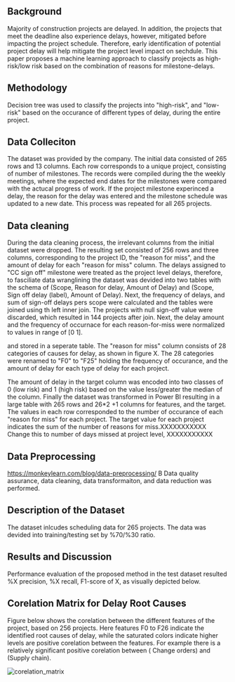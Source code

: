 ## Background
Majority of construction projects are delayed. In addition, the projects that meet the deadline also experience delays, however, mitigated before impacting the project schedule. Therefore, early identification of potential project delay will help mitigate the project level impact on sechdule. This paper proposes a machine learning approach to classify projects as high-risk/low risk based on the combination of reasons for milestone-delays.

## Methodology
Decision tree was used to classify the projects into "high-risk", and "low-risk" based on the occurance of different types of delay, during the entire project. 

## Data Colleciton
The dataset was provided by the company. The initial data consisted of 265 rows and 13 columns. Each row corresponds to a unique project, consisting of number of milestones. The records were compiled during the  the weekly meetings, where the expected end dates for the milestones were compared with the actucal progress of work. If the project milestone experinced a delay, the reason for the delay was entered and the milestone schedule was updated to a new date. This process was repeated for all 265 projects. 

## Data cleaning
During the data cleaning process, the irrelevant columns from the initial dataset were dropped. The resulting set consisted of 256 rows and three columns, corresponding to the project ID, the "reason for miss", and the amount of delay for each "reason for miss" column. The delays assigned to "CC sign off" milestone were treated as the project level delays, therefore, to fasciliate data wranglining the dataset was devided into two tables with the schema of (Scope, Reason for delay, Amount of Delay) and (Scope, Sign off delay (label), Amount of Delay). Next, the frequency of delays, and sum of sign-off delays pers scope were calculated and the tables were joined using th left inner join. The projects with null sign-off value were discarded, which resulted in 144 projects after join. Next, the delay amount and the frequency of occurnace for each reason-for-miss were normalized to values in range of [0 1]. 

 and stored in a seperate table.  The "reason for miss" column consists of 28 categories of causes for delay, as shown in figure X. The 28 categories were renamed to "F0" to "F25" holding the frequency of occurance, and the amount of delay for each type of delay for each project.

The amount of delay in the target column was encoded into two classes of 0 (low risk) and 1 (high risk) based on the value less/greater the median of the column. Finally the dataset was transformed in Power BI resulting in a large table with 265 rows and 26*2 +1 columns for features, and the target. The values in each row corresponded to the number of occurance of each "reason for miss" for each project. The target value for each project indicates the sum of the number of reasons for miss.XXXXXXXXXXX Change this to number of days missed at project level, XXXXXXXXXXX


## Data Preprocessing
https://monkeylearn.com/blog/data-preprocessing/
B
Data quality assurance, data cleaning, data transformaiton, and data reduction was performed. 

## Description of the Dataset
The dataset inlcudes scheduling data for 265 projects. The data was devided into training/testing set by %70/%30 ratio.

## Results and Discussion
Performance evaluation of the proposed method in the test dataset resulted %X precision, %X recall, F1-score of X, as visually depicted below. 




## Corelation Matrix for Delay Root Causes

Figure below shows the corelation between the different features of the project, based on 256 projects. Here features F0 to F26 indicate the identified root causes of delay, while the saturated colors indicate higher levels are positive corelation between the features. For example there is a relatively significant positive corelation between ( Change orders) and (Supply chain).

![corelation_matrix](https://user-images.githubusercontent.com/55706949/183313326-4162c311-c947-45dd-9840-06b1e6535e8d.png)

